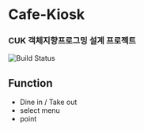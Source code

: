 # Cafe-Kiosk
### CUK 객체지향프로그밍 설계 프로젝트
![Build Status](https://img.shields.io/badge/-JAVA-F26D85)


## Function
- Dine in / Take out
- select menu
- point
